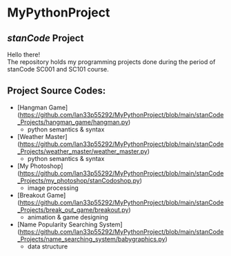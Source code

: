 # MyPythonProject
## *stanCode* Project
Hello there!\
The repository holds my programming projects done during the period of stanCode SC001 and SC101 course.

## Project Source Codes:
- [Hangman Game] (https://github.com/Ian33p55292/MyPythonProject/blob/main/stanCode_Projects/hangman_game/hangman.py)
  - python semantics & syntax
- [Weather Master] (https://github.com/Ian33p55292/MyPythonProject/blob/main/stanCode_Projects/weather_master/weather_master.py)
  - python semantics & syntax
- [My Photoshop] (https://github.com/Ian33p55292/MyPythonProject/blob/main/stanCode_Projects/my_photoshop/stanCodoshop.py)
  - image processing
- [Breakout Game] (https://github.com/Ian33p55292/MyPythonProject/blob/main/stanCode_Projects/break_out_game/breakout.py)
  - animation & game designing
- [Name Popularity Searching System] (https://github.com/Ian33p55292/MyPythonProject/blob/main/stanCode_Projects/name_searching_system/babygraphics.py)
  - data structure    
